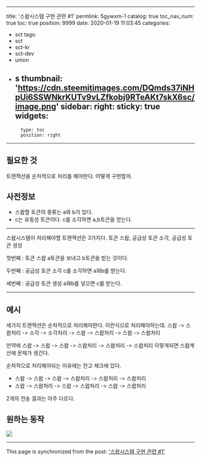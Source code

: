 
---
title: '스왑시스템 구현 관련 #1'
permlink: 5gywxm-1
catalog: true
toc_nav_num: true
toc: true
position: 9999
date: 2020-01-19 11:03:45
categories:
- sct
tags:
- sct
- sct-kr
- sct-dev
- union
- s
thumbnail: 'https://cdn.steemitimages.com/DQmds37iNHpUi6SSWNkrKUTv9vLZfkobj9RTeAKt7skX6sc/image.png'
sidebar:
    right:
        sticky: true
widgets:
    -
        type: toc
        position: right
---


## 필요한 것

트랜잭션을 순차적으로 처리를 해야한다. 어떻게 구현할까.


## 사전정보
* 스왑할 토큰의 종류는 a와 b가 있다.
* c는 유동성 토큰이다. c를 소각하면 a,b토큰을 얻는다. 

---


스왑시스템이 처리해야할 트랜잭션은 3가지다.
토큰 스왑, 공급성 토큰 소각, 공급성 토큰 생성

첫번째 : 토큰 스왑
a토큰을 보내고 b토큰을 받는 것이다.

두번째 : 공급성 토큰 소각
c를 소각하면 a와b를 받는다.

세번째 : 공급성 토큰 생성
a와b를 넣으면 c를 받는다.

---

## 예시 

세가지 트랜잭션은 순차적으로 처리해야한다.
이런식으로 처리해야하는데.
스왑 -> 스왑처리 -> 소각 -> 소각처리 -> 스왑 -> 스왑처리 -> 스왑 -> 스왑처리

만약에 스왑 -> 스왑 -> 스왑 -> 스왑처리 -> 스왑처리 -> 스왑처리 
이렇게되면 스왑계산에 문제가 생긴다.

순차적으로 처리해야되는 이유에는 잔고 체크에 있다.
* 스왑 -> 스왑 -> 스왑 -> 스왑처리 -> 스왑처리 -> 스왑처리 
* 스왑 -> 스왑처리 -> 스왑 -> 스왑처리 -> 스왑 -> 스왑처리 

2개의 전송 결과는 아주 다르다.

## 원하는 동작


![](https://cdn.steemitimages.com/DQmds37iNHpUi6SSWNkrKUTv9vLZfkobj9RTeAKt7skX6sc/image.png)

- - -

This page is synchronized from the post: ['스왑시스템 구현 관련 #1'](https://steemit.com/@jacobyu/5gywxm-1)

